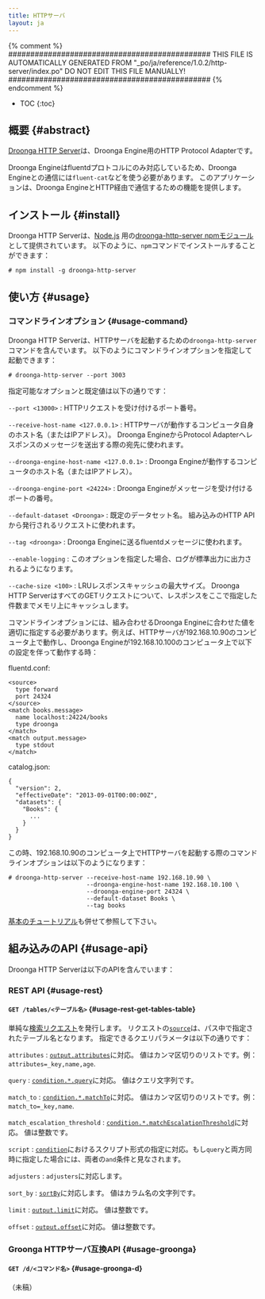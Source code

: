 ```yaml
---
title: HTTPサーバ
layout: ja
---
```


{% comment %}
##############################################
  THIS FILE IS AUTOMATICALLY GENERATED FROM
  "_po/ja/reference/1.0.2/http-server/index.po"
  DO NOT EDIT THIS FILE MANUALLY!
##############################################
{% endcomment %}


* TOC
{:toc}

## 概要 {#abstract}

[Droonga HTTP Server][droonga-http-server]は、Droonga Engine用のHTTP Protocol Adapterです。

Droonga Engineはfluentdプロトコルにのみ対応しているため、Droonga Engineとの通信には`fluent-cat`などを使う必要があります。
このアプリケーションは、Droonga EngineとHTTP経由で通信するための機能を提供します。

## インストール {#install}

Droonga HTTP Serverは、[Node.js][] 用の[droonga-http-server npmモジュール][droonga-http-server npm module]として提供されています。
以下のように、`npm`コマンドでインストールすることができます：

    # npm install -g droonga-http-server

## 使い方 {#usage}

### コマンドラインオプション {#usage-command}

Droonga HTTP Serverは、HTTPサーバを起動するための`droonga-http-server`コマンドを含んでいます。
以下のようにコマンドラインオプションを指定して起動できます：

    # droonga-http-server --port 3003

指定可能なオプションと既定値は以下の通りです：

`--port <13000>`
: HTTPリクエストを受け付けるポート番号。

`--receive-host-name <127.0.0.1>`
: HTTPサーバが動作するコンピュータ自身のホスト名（またはIPアドレス）。
  Droonga EngineからProtocol Adapterへレスポンスのメッセージを送出する際の宛先に使われます。

`--droonga-engine-host-name <127.0.0.1>`
: Droonga Engineが動作するコンピュータのホスト名（またはIPアドレス）。

`--droonga-engine-port <24224>`
: Droonga Engineがメッセージを受け付けるポートの番号。

`--default-dataset <Droonga>`
: 既定のデータセット名。
  組み込みのHTTP APIから発行されるリクエストに使われます。

`--tag <droonga>`
: Droonga Engineに送るfluentdメッセージに使われます。

`--enable-logging`
: このオプションを指定した場合、ログが標準出力に出力されるようになります。

`--cache-size <100>`
: LRUレスポンスキャッシュの最大サイズ。
  Droonga HTTP ServerはすべてのGETリクエストについて、レスポンスをここで指定した件数までメモリ上にキャッシュします。

コマンドラインオプションには、組み合わせるDroonga Engineに合わせた値を適切に指定する必要があります。例えば、HTTPサーバが192.168.10.90のコンピュータ上で動作し、Droonga Engineが192.168.10.100のコンピュータ上で以下の設定を伴って動作する時：

fluentd.conf:

    <source>
      type forward
      port 24324
    </source>
    <match books.message>
      name localhost:24224/books
      type droonga
    </match>
    <match output.message>
      type stdout
    </match>

catalog.json:

    {
      "version": 2,
      "effectiveDate": "2013-09-01T00:00:00Z",
      "datasets": {
        "Books": {
          ...
        }
      }
    }

この時、192.168.10.90のコンピュータ上でHTTPサーバを起動する際のコマンドラインオプションは以下のようになります：

    # droonga-http-server --receive-host-name 192.168.10.90 \
                          --droonga-engine-host-name 192.168.10.100 \
                          --droonga-engine-port 24324 \
                          --default-dataset Books \
                          --tag books

[基本のチュートリアル][basic tutorial]も併せて参照して下さい。

## 組み込みのAPI {#usage-api}

Droonga HTTP Serverは以下のAPIを含んでいます：

### REST API {#usage-rest}

#### `GET /tables/<テーブル名>` {#usage-rest-get-tables-table}

単純な[検索リクエスト](../commands/search/)を発行します。
リクエストの[`source`](../commands/search/#query-source)は、パス中で指定されたテーブル名となります。
指定できるクエリパラメータは以下の通りです：

`attributes`
: [`output.attributes`](../commands/search/#query-output)に対応。
  値はカンマ区切りのリストです。例：`attributes=_key,name,age`.

`query`
: [`condition.*.query`](../commands/search/#query-condition-query-syntax-hash)に対応。
  値はクエリ文字列です。

`match_to`
: [`condition.*.matchTo`](../commands/search/#query-condition-query-syntax-hash)に対応。
  値はカンマ区切りのリストです。例：`match_to=_key,name`.

`match_escalation_threshold`
: [`condition.*.matchEscalationThreshold`](../commands/search/#query-condition-query-syntax-hash)に対応。
  値は整数です。

`script`
: [`condition`](../commands/search/#query-condition-query-syntax-hash)におけるスクリプト形式の指定に対応。もし`query`と両方同時に指定した場合には、両者の`and`条件と見なされます。

`adjusters`
: `adjusters`に対応します。

`sort_by`
: [`sortBy`](../commands/search/#query-sortBy)に対応します。
  値はカラム名の文字列です。

`limit`
: [`output.limit`](../commands/search/#query-output)に対応。
  値は整数です。

`offset`
: [`output.offset`](../commands/search/#query-output)に対応。
  値は整数です。

### Groonga HTTPサーバ互換API {#usage-groonga}

#### `GET /d/<コマンド名>` {#usage-groonga-d}

（未稿）


  [basic tutorial]: ../../tutorial/basic/
  [droonga-http-server]: https://github.com/droonga/droonga-http-server
  [droonga-http-server npm module]: https://npmjs.org/package/droonga-http-server
  [Node.js]: http://nodejs.org/
